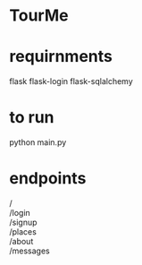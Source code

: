 # TourMe

# requirnments 
flask
flask-login
flask-sqlalchemy

# to run 
python main.py

# endpoints
/<br>
/login<br>
/signup<br>
/places<br>
/about<br>
/messages<br>